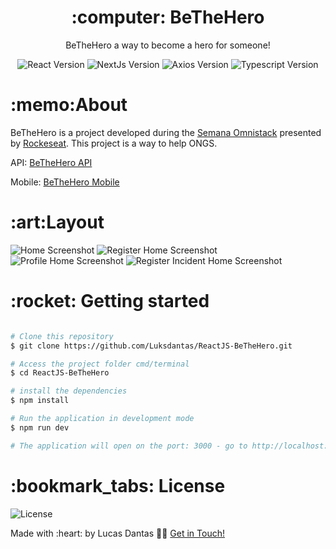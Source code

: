     
<h1 align="center">:computer: BeTheHero</h1>
<p align="center">BeTheHero a way to become a hero for someone!</p>

<p align="center">
 <img  src="https://img.shields.io/github/package-json/dependency-version/Luksdantas/ReactJS-BeTheHero/react" alt="React Version">
 <img  src="https://img.shields.io/github/package-json/dependency-version/Luksdantas/ReactJS-BeTheHero/next" alt="NextJs Version">
     <img  src="https://img.shields.io/github/package-json/dependency-version/Luksdantas/ReactJS-BeTheHero/axios" alt="Axios Version">
 <img  src="https://img.shields.io/github/package-json/dependency-version/Luksdantas/ReactJS-BeTheHero/dev/typescript" alt="Typescript Version">
</p>

<h1>:memo:About</h1>
<p>BeTheHero is a project developed during the <a href="https://rocketseat.com/">Semana Omnistack</a> presented by <a href="https://www.linkedin.com/school/rocketseat/">Rockeseat</a>. This project is a way to help ONGS.</p>
<p>API: <a href="https://github.com/Luksdantas/NodeJS-BeTheHero">BeTheHero API</a></p>
<p>Mobile: <a href="https://github.com/Luksdantas/ReactNative-BeTheHero">BeTheHero Mobile</a></p>

<h1>:art:Layout</h1>
<img  src="https://github.com/Luksdantas/ReactJS-BeTheHero/blob/main/screenshots/login.png" alt="Home Screenshot">
<img  src="https://github.com/Luksdantas/ReactJS-BeTheHero/blob/main/screenshots/register.png" alt="Register Home Screenshot">
<img  src="https://github.com/Luksdantas/ReactJS-BeTheHero/blob/main/screenshots/profile.png" alt="Profile Home Screenshot">
<img  src="https://github.com/Luksdantas/ReactJS-BeTheHero/blob/main/screenshots/registerIncident.png" alt="Register Incident Home Screenshot">


<h1>:rocket: Getting started</h1>

```bash

# Clone this repository
$ git clone https://github.com/Luksdantas/ReactJS-BeTheHero.git

# Access the project folder cmd/terminal
$ cd ReactJS-BeTheHero

# install the dependencies
$ npm install

# Run the application in development mode
$ npm run dev

# The application will open on the port: 3000 - go to http://localhost:3000

```

<h1>:bookmark_tabs: License</h1>
 <img  src="https://img.shields.io/github/license/Luksdantas/ReactJS-BeTheHero" alt="License">
 
 <p>Made with :heart: by Lucas Dantas 👋🏽 <a href="https://www.linkedin.com/in/luksdantas/">Get in Touch!</a></p>
